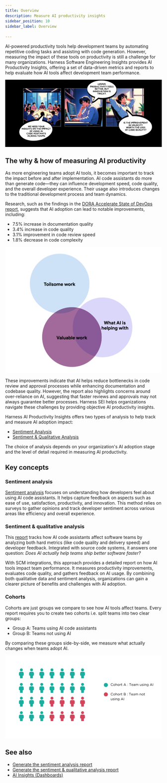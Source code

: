 ```yaml
---
title: Overview
description: Measure AI productivity insights
sidebar_position: 10
sidebar_label: Overview

---
```


AI-powered productivity tools help development teams by automating repetitive coding tasks and assisting with code generation. However, measuring the impact of these tools on productivity is still a challenge for many organizations.
Harness Software Engineering Insights provides AI Productivity Insights, offering a set of data-driven metrics and reports to help evaluate how AI tools affect development team performance.

![](./static/aip-overview.png)


## The why & how of measuring AI productivity

As more engineering teams adopt AI tools, it becomes important to track the impact before and after implementation.
AI code assistants do more than generate code—they can influence development speed, code quality, and the overall developer experience.
Their usage also introduces changes to the traditional development process and team dynamics.

Research, such as the findings in the [DORA Accelerate State of DevOps report](https://cloud.google.com/devops/state-of-devops), suggests that AI adoption can lead to notable improvements, including:

* 7.5% increase in documentation quality
* 3.4% increase in code quality
* 3.1% improvement in code review speed
* 1.8% decrease in code complexity

![](./static/dora-2024-ai-hypothesis.png)

These improvements indicate that AI helps reduce bottlenecks in code review and approval processes while enhancing documentation and codebase quality. However, the report also highlights concerns around over-reliance on AI, suggesting that faster reviews and approvals may not always guarantee better processes. Harness SEI helps organizations navigate these challenges by providing objective AI productivity insights.

Harness AI Productivity Insights offers two types of analysis to help track and measure AI adoption impact:

* [Sentiment Analysis](/docs/software-engineering-insights/propelo-sei/ai-productivity-insights/sentiment-analysis)
* [Sentiment & Qualitative Analysis](/docs/software-engineering-insights/propelo-sei/ai-productivity-insights/sentiment-and-qualitative-analysis)

The choice of analysis depends on your organization's AI adoption stage and the level of detail required in measuring AI productivity.

## Key concepts

### Sentiment analysis

[Sentiment analysis](/docs/software-engineering-insights/propelo-sei/ai-productivity-insights/sentiment-analysis) focuses on understanding how developers feel about using AI code assistants. It helps capture feedback on aspects such as ease of use, satisfaction, productivity, and innovation.
This method relies on surveys to gather opinions and track developer sentiment across various areas like efficiency and overall experience.

### Sentiment & qualitative analysis

This [report](/docs/software-engineering-insights/propelo-sei/ai-productivity-insights/sentiment-and-qualitative-analysis) tracks how AI code assistants affect software teams by analyzing both hard metrics (like code quality and delivery speed) and developer feedback. Integrated with source code systems, it answers one question: *Does AI actually help teams ship better software faster?*

With SCM integrations, this approach provides a detailed report on how AI tools impact team performance. It measures productivity improvements, evaluates code quality, and gathers feedback on AI usage.
By combining both qualitative data and sentiment analysis, organizations can gain a clearer picture of benefits and challenges with AI adoption.

### Cohorts

Cohorts are just groups we compare to see how AI tools affect teams. Every report requires you to create two cohorts i.e. split teams into two clear groups:

* Group A: Teams using AI code assistants
* Group B: Teams not using AI

By comparing these groups side-by-side, we measure what actually changes when teams adopt AI.

![](./static/co-horts.png)

## See also

* [Generate the sentiment analysis report](/docs/software-engineering-insights/propelo-sei/ai-productivity-insights/sentiment-analysis)
* [Generate the sentiment & qualitative analysis report](/docs/software-engineering-insights/propelo-sei/ai-productivity-insights/sentiment-and-qualitative-analysis)
* [AI Insights (Dashboards)](/docs/software-engineering-insights/propelo-sei/ai-productivity-insights/dashboards/ai-overview-dashboard)